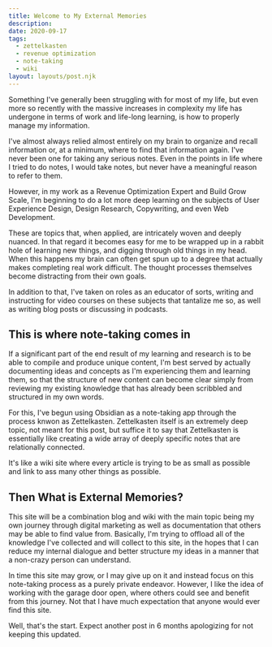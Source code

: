 ```yaml
---
title: Welcome to My External Memories
description: 
date: 2020-09-17
tags:
  - zettelkasten
  - revenue optimization
  - note-taking
  - wiki
layout: layouts/post.njk
---
```

Something I've generally been struggling with for most of my life, but even more so recently with the massive increases in complexity my life has undergone in terms of work and life-long learning, is how to properly manage my information.

I've almost always relied almost entirely on my brain to organize and recall information or, at a minimum, where to find that information again. I've never been one for taking any serious notes. Even in the points in life where I tried to do notes, I would take notes, but never have a meaningful reason to refer to them.

However, in my work as a Revenue Optimization Expert and Build Grow Scale, I'm beginning to do a lot more deep learning on the subjects of User Experience Design, Design Research, Copywriting, and even Web Development.

These are topics that, when applied, are intricately woven and deeply nuanced. In that regard it becomes easy for me to be wrapped up in a rabbit hole of learning new things, and digging through old things in my head. When this happens my brain can often get spun up to a degree that actually makes completing real work difficult. The thought processes themselves become distracting from their own goals.

In addition to that, I've taken on roles as an educator of sorts, writing and instructing for video courses on these subjects that tantalize me so, as well as writing blog posts or discussing in podcasts.

## This is where note-taking comes in
If a significant part of the end result of my learning and research is to be able to compile and produce unique content, I'm best served by actually documenting ideas and concepts as I'm experiencing them and learning them, so that the structure of new content can become clear simply from reviewing my existing knowledge that has already been scribbled and structured in my own words.

For this, I've begun using Obsidian as a note-taking app through the process knwon as Zettelkasten. Zettelkasten itself is an extremely deep topic, not meant for this post, but suffice it to say that Zettelkasten is essentially like creating a wide array of deeply specific notes that are relationally connected.

It's like a wiki site where every article is trying to be as small as possible and link to ass many other things as possible.

## Then What is External Memories?
This site will be a combination blog and wiki with the main topic being my own journey through digital marketing as well as documentation that others may be able to find value from. Basically, I'm trying to offload all of the knowledge I've collected and will collect to this site, in the hopes that I can reduce my internal dialogue and better structure my ideas in a manner that a non-crazy person can understand.

In time this site may grow, or I may give up on it and instead focus on this note-taking process as a purely private endeavor. However, I like the idea of working with the garage door open, where others could see and benefit from this journey. Not that I have much expectation that anyone would ever find this site.

Well, that's the start. Expect another post in 6 months apologizing for not keeping this updated.